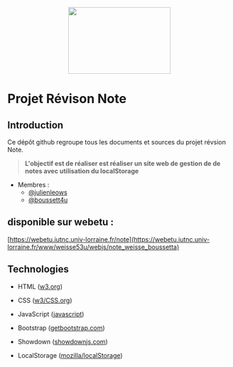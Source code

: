 <p align="center">
  <img width="230" height="150" src="https://github.com/julienleows/sujet_note_weisse_boussetta/blob/master/images/logo.svg">
</p>

# Projet Révison Note

## Introduction
Ce dépôt github regroupe tous les documents et sources du projet révsion Note.

> **L'objectif est de réaliser est réaliser un site web de gestion de de notes 
avec utilisation du localStorage**

* Membres :
	* [@julienleows](https://github.com/julienleows)
	* [@boussett4u](https://github.com/boussett4u)

## disponible sur webetu :

[https://webetu.iutnc.univ-lorraine.fr/note](https://webetu.iutnc.univ-lorraine.fr/www/weisse53u/webjs/note_weisse_boussetta)

## Technologies
* HTML ([w3.org](https://www.w3.org))
* CSS ([w3/CSS.org](https://www.w3.org/Style/CSS))
* JavaScript ([javascript](https://fr.wikipedia.org/wiki/JavaScript))
* Bootstrap ([getbootstrap.com](https://getbootstrap.com))
* Showdown ([showdownjs.com](http://showdownjs.com))

* LocalStorage ([mozilla/localStorage](https://developer.mozilla.org/fr/docs/Web/API/Window/localStorage))
